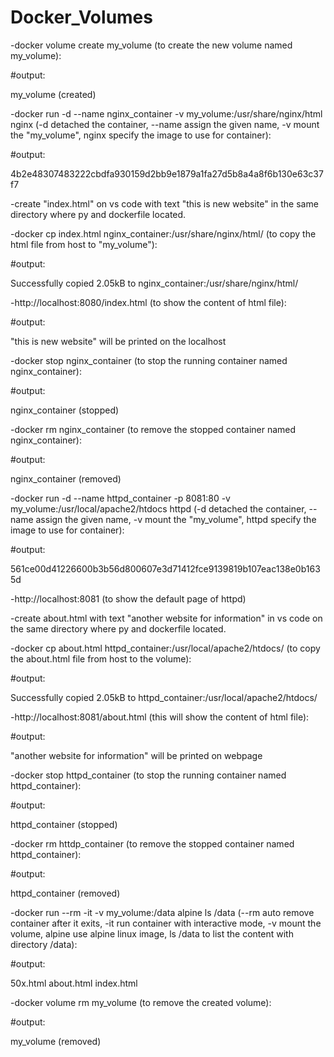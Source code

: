 # Docker_Volumes

-docker volume create my_volume (to create the new volume named my_volume):

#output:

my_volume (created)

-docker run -d --name nginx_container -v my_volume:/usr/share/nginx/html nginx (-d detached the container, --name assign the given name, -v mount the "my_volume", nginx specify the image to use for container):

#output:

4b2e48307483222cbdfa930159d2bb9e1879a1fa27d5b8a4a8f6b130e63c37f7

-create "index.html" on vs code with text "this is new website" in the same directory where py and dockerfile located.

-docker cp index.html nginx_container:/usr/share/nginx/html/ (to copy the html file from host to "my_volume"):

#output:

Successfully copied 2.05kB to nginx_container:/usr/share/nginx/html/

-http://localhost:8080/index.html (to show the content of html file):

#output:

"this is new website" will be printed on the localhost 

-docker stop nginx_container (to stop the running container named nginx_container):

#output:

nginx_container (stopped)

-docker rm nginx_container (to remove the stopped container named nginx_container):

#output:

nginx_container (removed)

-docker run -d --name httpd_container -p 8081:80 -v my_volume:/usr/local/apache2/htdocs httpd (-d detached the container, --name assign the given name, -v mount the "my_volume", httpd specify the image to use for container):

#output:

561ce00d41226600b3b56d800607e3d71412fce9139819b107eac138e0b1635d

-http://localhost:8081 (to show the default page of httpd)

-create about.html with text "another website for information" in vs code on the same directory where py and dockerfile located.

-docker cp about.html httpd_container:/usr/local/apache2/htdocs/ (to copy the about.html file from host to the volume):

#output:

Successfully copied 2.05kB to httpd_container:/usr/local/apache2/htdocs/

-http://localhost:8081/about.html (this will show the content of html file):

#output:

"another website for information" will be printed on webpage

-docker stop httpd_container (to stop the running container named httpd_container):

#output:

httpd_container (stopped)

-docker rm httdp_container (to remove the stopped container named httpd_container):

#output:

httpd_container (removed)

-docker run --rm -it -v my_volume:/data alpine ls /data (--rm auto remove container after it exits, -it run container with interactive mode, -v mount the volume, alpine use alpine linux image, ls /data to list the content with directory /data):

#output:

50x.html    about.html  index.html

-docker volume rm my_volume (to remove the created volume):

#output:

my_volume (removed)
